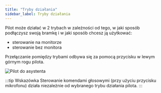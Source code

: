 ```yaml
---
title: "Tryby działania"
sidebar_label: Tryby działania
---
```


Pilot może działać w 2 trybach w zależności od tego, w jaki sposób podłączysz swoją bramkę i w jaki sposób chcesz ją użytkować:

- sterowanie na monitorze
- sterowanie bez monitora

Przełączanie pomiędzy trybami odbywa się za pomocą przycisku w lewym górnym rogu pilota.

![Pilot do asystenta](/img/en/remote/remote_change_mode.png)


:::tip Wskazówka
Sterowanie komendami głosowymi (przy użyciu przycisku mikrofonu) działa niezależnie od wybranego trybu działania pilota.
:::

